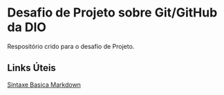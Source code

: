 # Desafio de Projeto sobre Git/GitHub da DIO
Respositório crido para o desafio de Projeto.

## Links Úteis 
[Sintaxe Basica Markdown](https://www.markdownguide.org/basic-syntax/)
